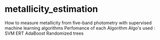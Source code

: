 # metallicity_estimation
How to measure metallicity from five-band photometry with supervised machine learning algorithms 
Perfomance of each Algorithm
Algo's used :
SVM
ERT
AdaBoost
Randomized trees
